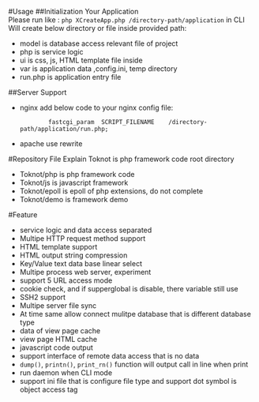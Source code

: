 #Usage
##Initialization Your Application  
  Please run like : `php XCreateApp.php /directory-path/application`  in CLI  
  Will create below directory or file inside provided path:
  * model       is database access relevant file of project
  * php         is service logic
  * ui          is css, js, HTML template file inside
  * var         is application data ,config.ini, temp directory
  * run.php     is application entry file

##Server Support  
  * nginx       add below code to your nginx config file:
                
                fastcgi_param  SCRIPT_FILENAME    /directory-path/application/run.php;
  
  * apache      use rewrite

#Repository File Explain
Toknot is php framework code root directory  
  * Toknot/php      is php framework code 
  * Toknot/js       is javascript framework  
  * Toknot/epoll    is epoll of php extensions, do not complete
  * Toknot/demo     is framework demo    


#Feature
  * service logic and data access separated
  * Multipe HTTP request method support
  * HTML template support
  * HTML output string compression
  * Key/Value text data base linear select 
  * Multipe process web server, experiment
  * support 5 URL access mode
  * cookie check, and if supperglobal is disable, there variable still use
  * SSH2 support
  * Multipe server file sync
  * At time same allow connect mulitpe database that is different database type
  * data of view page cache
  * view page HTML cache
  * javascript code output
  * support interface of remote data access that is no data 
  * `dump()`, `printn()`, `print_rn()` function will output call in line when print
  * run daemon when CLI mode
  * support ini file that is configure file type and support dot symbol is object access tag


